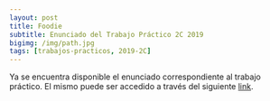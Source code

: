 ```yaml
---
layout: post
title: Foodie
subtitle: Enunciado del Trabajo Práctico 2C 2019
bigimg: /img/path.jpg
tags: [trabajos-practicos, 2019-2C]
---
```


Ya se encuentra disponible el enunciado correspondiente al trabajo práctico.
El mismo puede ser accedido a través del siguiente [link](https://github.com/taller-de-programacion-2/taller-de-programacion-2.github.io/blob/master/trabajo-practico/enunciados/2019/2/tp/foodie.md).
